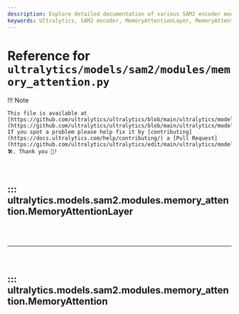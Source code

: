 ```yaml
---
description: Explore detailed documentation of various SAM2 encoder modules such as ImageEncoderViT, PromptEncoder, and more, available in Ultralytics' repository.
keywords: Ultralytics, SAM2 encoder, MemoryAttentionLayer, MemoryAttention
---
```


# Reference for `ultralytics/models/sam2/modules/memory_attention.py`

!!! Note

    This file is available at [https://github.com/ultralytics/ultralytics/blob/main/ultralytics/models/sam2/modules/memory_attention.py](https://github.com/ultralytics/ultralytics/blob/main/ultralytics/models/sam2/modules/memory_attention.py). If you spot a problem please help fix it by [contributing](https://docs.ultralytics.com/help/contributing/) a [Pull Request](https://github.com/ultralytics/ultralytics/edit/main/ultralytics/models/sam2/modules/memory_attention.py) 🛠️. Thank you 🙏!

<br>

## ::: ultralytics.models.sam2.modules.memory_attention.MemoryAttentionLayer

<br><br><hr><br>

## ::: ultralytics.models.sam2.modules.memory_attention.MemoryAttention

<br><br>
